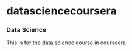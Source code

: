 datasciencecoursera
===================

### Data Science

This is for the data science course in courseera
